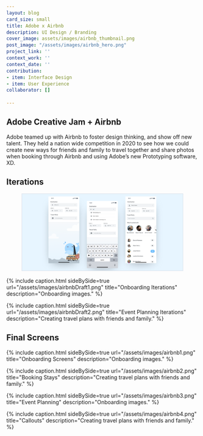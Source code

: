 ```yaml
---
layout: blog
card_size: small
title: Adobe x Airbnb
description: UI Design / Branding
cover_image: assets/images/airbnb_thumbnail.png
post_image: "/assets/images/airbnb_hero.png"
project_link: ''
context_work: ''
context_date: ''
contribution:
- item: Interface Design
- item: User Experience
collaborator: []

---
```

## Adobe Creative Jam + Airbnb

Adobe teamed up with Airbnb to foster design thinking, and show off new talent. They held a nation wide competition in 2020 to see how we could create new ways for friends and family to travel together and share photos when booking through Airbnb and using Adobe’s new Prototyping software, XD.

## Iterations

<figure> <img src="/assets/images/airbnb_before.png" alt="early drafts"> </figure>

{% include caption.html sideBySide=true url="/assets/images/airbnbDraft1.png" title="Onboarding Iterations" description="Onboarding images." %}

{% include caption.html sideBySide=true url="/assets/images/airbnbDraft2.png" title="Event Planning Iterations" description="Creating travel plans with friends and family." %}

## Final Screens

{% include caption.html sideBySide=true url="/assets/images/airbnb1.png" title="Onboarding Screens" description="Onboarding images." %}

{% include caption.html sideBySide=true url="/assets/images/airbnb2.png" title="Booking Stays" description="Creating travel plans with friends and family." %}

{% include caption.html sideBySide=true url="/assets/images/airbnb3.png" title="Event Planning" description="Onboarding images." %}

{% include caption.html sideBySide=true url="/assets/images/airbnb4.png" title="Callouts" description="Creating travel plans with friends and family." %}